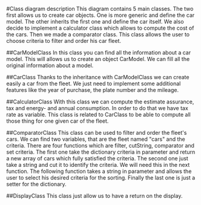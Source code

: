 #Class diagram description
This diagram contains 5 main classes. The two first allows us to create car objects.
One is more generic and define the car model. The other inherits the first one and define the car itself.
We also decide to implement a calculator class which allows to compute the cost of the cars.
Then we made a comparator class. This class allows the user to choose criteria to filter and order his car fleet.

##CarModelClass
In this class you can find all the information about a car model. This will allows us to create an object CarModel.
We can fill all the original information about a model.

##CarClass
Thanks to the inheritance with CarModelClass we can create easily a car from the fleet.
We just need to implement some additional features like the year of purchase, the plate number and the mileage.

##CalculatorClass
With this class we can compute the estimate assurance, tax and energy- and annual consumption.
In order to do that we have tax rate as variable. 
This class is related to CarClass to be able to compute all those thing for one given car of the fleet.

##ComparatorClass
This class can be used to filter and order the fleet's cars.
We can find two variables, that are the fleet named "cars" and the criteria.
There are four functions which are filter, cutString, comparator and set criteria.
The first one take the dictionary criteria in parameter and return a new array of cars which fully satisfied the criteria.
The second one just take a string and cut it to identify the criteria. We will need this in the next function.
The following function takes a string in parameter and allows the user to select his desired criteria for the sorting.
Finally the last one is just a setter for the dictionary.

##DisplayClass
This class just allow us to have a return on the display.